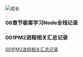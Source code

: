 
![成长](/images/home.png)




  

### 06章节极客学习Node全栈记录

### 001PM2进程相关汇总记录
[001PM2进程相关汇总记录](./001PM2%E8%BF%9B%E7%A8%8B%E7%9B%B8%E5%85%B3%E6%B1%87%E6%80%BB%E8%AE%B0%E5%BD%95.md)